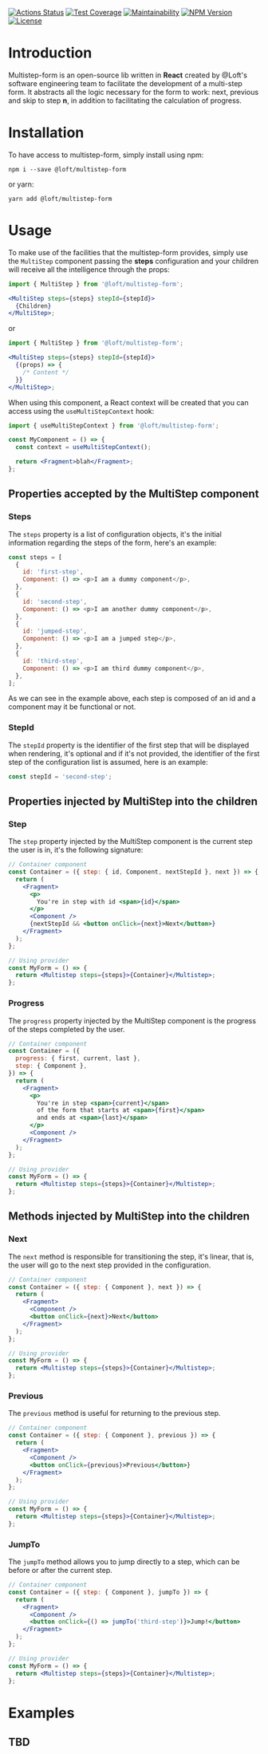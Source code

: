 [![Actions Status](https://github.com/loft-br/multistep-form/workflows/Build%20and%20Test/badge.svg)](https://github.com/loft-br/multistep-form/actions)
[![Test Coverage](https://api.codeclimate.com/v1/badges/b1604a3d8b002cbab16a/test_coverage)](https://codeclimate.com/github/loft-br/multistep-form/test_coverage)
[![Maintainability](https://api.codeclimate.com/v1/badges/b1604a3d8b002cbab16a/maintainability)](https://codeclimate.com/github/loft-br/multistep-form/maintainability)
[![NPM Version](https://img.shields.io/npm/v/@loft/multistep-form.svg)](https://www.npmjs.com/package/@loft/multistep-form)
[![License](https://img.shields.io/npm/l/@loft/multistep-form)](https://opensource.org/licenses/MIT)

# Introduction

Multistep-form is an open-source lib written in **React** created by
@Loft's software engineering team to facilitate the development of a
multi-step form. It abstracts all the logic necessary for the form to
work: next, previous and skip to step **n**, in addition to facilitating
the calculation of progress.

# Installation

To have access to multistep-form, simply install using npm:

```console
npm i --save @loft/multistep-form
```

or yarn:

```console
yarn add @loft/multistep-form
```

# Usage

To make use of the facilities that the multistep-form provides, simply
use the `MultiStep` component passing the **steps** configuration and your
children will receive all the intelligence through the props:

```jsx
import { MultiStep } from '@loft/multistep-form';

<MultiStep steps={steps} stepId={stepId}>
  {Children}
</MultiStep>;
```

or

```jsx
import { MultiStep } from '@loft/multistep-form';

<MultiStep steps={steps} stepId={stepId}>
  {(props) => {
    /* Content */
  }}
</MultiStep>;
```

When using this component, a React context will be created that you can
access using the `useMultiStepContext` hook:

```jsx
import { useMultiStepContext } from '@loft/multistep-form';

const MyComponent = () => {
  const context = useMultiStepContext();

  return <Fragment>blah</Fragment>;
};
```

## Properties accepted by the MultiStep component

### Steps

The `steps` property is a list of configuration objects, it's the initial
information regarding the steps of the form, here's an example:

```javascript
const steps = [
  {
    id: 'first-step',
    Component: () => <p>I am a dummy component</p>,
  },
  {
    id: 'second-step',
    Component: () => <p>I am another dummy component</p>,
  },
  {
    id: 'jumped-step',
    Component: () => <p>I am a jumped step</p>,
  },
  {
    id: 'third-step',
    Component: () => <p>I am third dummy component</p>,
  },
];
```

As we can see in the example above, each step is composed of an id and
a component may it be functional or not.

### StepId

The `stepId` property is the identifier of the first step that will be
displayed when rendering, it's optional and if it's not provided, the identifier
of the first step of the configuration list is assumed, here is an example:

```javascript
const stepId = 'second-step';
```

## Properties injected by MultiStep into the children

### Step

The `step` property injected by the MultiStep component is the current
step the user is in, it's the following signature:

```jsx
// Container component
const Container = ({ step: { id, Component, nextStepId }, next }) => {
  return (
    <Fragment>
      <p>
        You're in step with id <span>{id}</span>
      </p>
      <Component />
      {nextStepId && <button onClick={next}>Next</button>}
    </Fragment>
  );
};

// Using provider
const MyForm = () => {
  return <Multistep steps={steps}>{Container}</Multistep>;
};
```

### Progress

The `progress` property injected by the MultiStep component is the
progress of the steps completed by the user.

```jsx
// Container component
const Container = ({
  progress: { first, current, last },
  step: { Component },
}) => {
  return (
    <Fragment>
      <p>
        You're in step <span>{current}</span>
        of the form that starts at <span>{first}</span>
        and ends at <span>{last}</span>
      </p>
      <Component />
    </Fragment>
  );
};

// Using provider
const MyForm = () => {
  return <Multistep steps={steps}>{Container}</Multistep>;
};
```

## Methods injected by MultiStep into the children

### Next

The `next` method is responsible for transitioning the step, it's linear,
that is, the user will go to the next step provided in the configuration.

```jsx
// Container component
const Container = ({ step: { Component }, next }) => {
  return (
    <Fragment>
      <Component />
      <button onClick={next}>Next</button>
    </Fragment>
  );
};

// Using provider
const MyForm = () => {
  return <Multistep steps={steps}>{Container}</Multistep>;
};
```

### Previous

The `previous` method is useful for returning to the previous step.

```jsx
// Container component
const Container = ({ step: { Component }, previous }) => {
  return (
    <Fragment>
      <Component />
      <button onClick={previous}>Previous</button>}
    </Fragment>
  );
};

// Using provider
const MyForm = () => {
  return <Multistep steps={steps}>{Container}</Multistep>;
};
```

### JumpTo

The `jumpTo` method allows you to jump directly to a step, which can
be before or after the current step.

```jsx
// Container component
const Container = ({ step: { Component }, jumpTo }) => {
  return (
    <Fragment>
      <Component />
      <button onClick={() => jumpTo('third-step')}>Jump!</button>
    </Fragment>
  );
};

// Using provider
const MyForm = () => {
  return <Multistep steps={steps}>{Container}</Multistep>;
};
```

# Examples

## TBD
